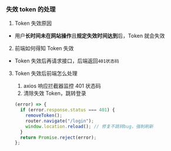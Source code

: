 ### 失效 token 的处理

1. Token 失效原因

- 用户**长时间未在网站操作**且**规定失效时间达到**后，Token 就会失效

2. 前端如何得知 Token 失效

- Token 失效后再请求接口，后端返回`401状态码`

3. Token 失效后前端怎么处理

   1. axios 响应拦截器监控 401 状态码
   2. 清除失效 Token，跳转登录

   ```javascript
   (error) => {
     if (error.response.status === 401) {
       removeToken();
       router.navigate("/login");
       window.location.reload(); // 修复不跳转bug，强制刷新
     }
     return Promise.reject(error);
   };
   ```
